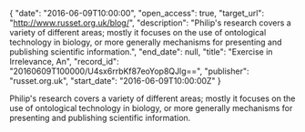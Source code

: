 {
  "date": "2016-06-09T10:00:00", 
  "open_access": true, 
  "target_url": "http://www.russet.org.uk/blog/", 
  "description": "Philip's research covers a variety of different areas; mostly it focuses on the use of ontological technology in biology, or more generally mechanisms for presenting and publishing scientific information.", 
  "end_date": null, 
  "title": "Exercise in Irrelevance, An", 
  "record_id": "20160609T100000/U4sx6rrbKf87eoYop8QJlg==", 
  "publisher": "russet.org.uk", 
  "start_date": "2016-06-09T10:00:00Z"
}

Philip's research covers a variety of different areas; mostly it focuses on the use of ontological technology in biology, or more generally mechanisms for presenting and publishing scientific information.